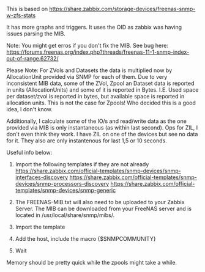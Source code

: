 This is based on https://share.zabbix.com/storage-devices/freenas-snmp-w-zfs-stats

It has more graphs and triggers. It uses the OID as zabbix was having issues parsing the MIB.

Note: You might get erros if you don't fix the MIB. See bug here:
https://forums.freenas.org/index.php?threads/freenas-11-1-snmp-index-out-of-range.62732/

Please Note: For ZVols and Datasets the data is multiplied now by AllocationUnit provided via SNMP for each of them. 
Due to very inconsistent MIB data, some of the ZVol, Zpool an Dataset data is reported in units (AllocationUnits) and some of it is reported in Bytes.
I.E. Used space per dataset/zvol is reported in bytes, but available space is reported in allocation units.
This is not the case for Zpools! 
Who decided this is a good idea, I don't know. 

Additionally, I calculate some of the IO/s and read/write data as the one provided via MIB is only instantaneous (as within last second).
Ops for ZIL, I don't even think they work. I have ZIL on one of the devices but see no data for it. They also are only instantenous for last 1,5 or 10 seconds.



Useful info below:

1) Import the following templates if they are not already
https://share.zabbix.com/official-templates/snmp-devices/snmp-interfaces-discovery
https://share.zabbix.com/official-templates/snmp-devices/snmp-processors-discovery
https://share.zabbix.com/official-templates/snmp-devices/snmp-generic

2) The FREENAS-MIB.txt will also need to be uploaded to your Zabbix Server. The MIB can be downloaded from your FreeNAS server and is located in /usr/local/share/snmp/mibs/.

3) Import the template

4) Add the host, include the macro {$SNMPCOMMUNITY}

5) Wait

Memory should be pretty quick while the zpools might take a while.
